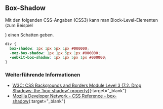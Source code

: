 ## Box-Shadow

Mit den folgenden CSS-Angaben (CSS3) kann man Block-Level-Elementen (zum Beispiel <div>) einen Schatten geben.

```css
div {
  box-shadow: 1px 1px 5px 1px #000000;
  -moz-box-shadow: 1px 1px 5px 1px #000000;
  -webkit-box-shadow: 1px 1px 5px 1px #000000;
}
```

### Weiterführende Informationen

- [W3C: CSS Backgrounds and Borders Module Level 3 (7.2. Drop Shadows: the ‘box-shadow’ property)](https://www.w3.org/TR/css-backgrounds-3/#box-shadow){:target="_blank"}
- [Mozilla Developer Network - CSS Reference - box-shadow](https://developer.mozilla.org/en-US/docs/Web/CSS/box-shadow){:target="_blank"}
